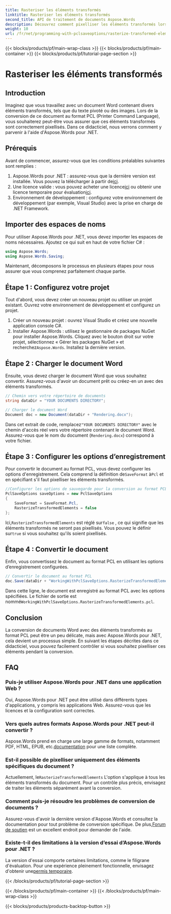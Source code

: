 ```yaml
---
title: Rasteriser les éléments transformés
linktitle: Rasteriser les éléments transformés
second_title: API de traitement de documents Aspose.Words
description: Découvrez comment pixelliser les éléments transformés lors de la conversion de documents Word au format PCL à l'aide d'Aspose.Words pour .NET. Guide étape par étape inclus.
weight: 10
url: /fr/net/programming-with-pclsaveoptions/rasterize-transformed-elements/
---
```


{{< blocks/products/pf/main-wrap-class >}}
{{< blocks/products/pf/main-container >}}
{{< blocks/products/pf/tutorial-page-section >}}

# Rasteriser les éléments transformés

## Introduction

Imaginez que vous travaillez avec un document Word contenant divers éléments transformés, tels que du texte pivoté ou des images. Lors de la conversion de ce document au format PCL (Printer Command Language), vous souhaiterez peut-être vous assurer que ces éléments transformés sont correctement pixellisés. Dans ce didacticiel, nous verrons comment y parvenir à l'aide d'Aspose.Words pour .NET.

## Prérequis

Avant de commencer, assurez-vous que les conditions préalables suivantes sont remplies :

1.  Aspose.Words pour .NET : assurez-vous que la dernière version est installée. Vous pouvez la télécharger à partir de[ici](https://releases.aspose.com/words/net/).
2.  Une licence valide : vous pouvez acheter une licence[ici](https://purchase.aspose.com/buy) ou obtenir une licence temporaire pour évaluation[ici](https://purchase.aspose.com/temporary-license/).
3. Environnement de développement : configurez votre environnement de développement (par exemple, Visual Studio) avec la prise en charge de .NET Framework.

## Importer des espaces de noms

Pour utiliser Aspose.Words pour .NET, vous devez importer les espaces de noms nécessaires. Ajoutez ce qui suit en haut de votre fichier C# :

```csharp
using Aspose.Words;
using Aspose.Words.Saving;
```

Maintenant, décomposons le processus en plusieurs étapes pour nous assurer que vous comprenez parfaitement chaque partie.

## Étape 1 : Configurez votre projet

Tout d'abord, vous devez créer un nouveau projet ou utiliser un projet existant. Ouvrez votre environnement de développement et configurez un projet.

1. Créer un nouveau projet : ouvrez Visual Studio et créez une nouvelle application console C#.
2.  Installer Aspose.Words : utilisez le gestionnaire de packages NuGet pour installer Aspose.Words. Cliquez avec le bouton droit sur votre projet, sélectionnez « Gérer les packages NuGet » et recherchez`Aspose.Words`. Installez la dernière version.

## Étape 2 : Charger le document Word

Ensuite, vous devez charger le document Word que vous souhaitez convertir. Assurez-vous d'avoir un document prêt ou créez-en un avec des éléments transformés.

```csharp
// Chemin vers votre répertoire de documents
string dataDir = "YOUR DOCUMENTS DIRECTORY";

// Charger le document Word
Document doc = new Document(dataDir + "Rendering.docx");
```

 Dans cet extrait de code, remplacez`"YOUR DOCUMENTS DIRECTORY"` avec le chemin d'accès réel vers votre répertoire contenant le document Word. Assurez-vous que le nom du document (`Rendering.docx`) correspond à votre fichier.

## Étape 3 : Configurer les options d’enregistrement

 Pour convertir le document au format PCL, vous devez configurer les options d'enregistrement. Cela comprend la définition de`SaveFormat` à`Pcl` et en spécifiant s'il faut pixelliser les éléments transformés.

```csharp
//Configurer les options de sauvegarde pour la conversion au format PCL
PclSaveOptions saveOptions = new PclSaveOptions
{
    SaveFormat = SaveFormat.Pcl,
    RasterizeTransformedElements = false
};
```

 Ici,`RasterizeTransformedElements` est réglé sur`false` , ce qui signifie que les éléments transformés ne seront pas pixellisés. Vous pouvez le définir sur`true` si vous souhaitez qu'ils soient pixellisés.

## Étape 4 : Convertir le document

Enfin, vous convertissez le document au format PCL en utilisant les options d’enregistrement configurées.

```csharp
// Convertir le document au format PCL
doc.Save(dataDir + "WorkingWithPclSaveOptions.RasterizeTransformedElements.pcl", saveOptions);
```

 Dans cette ligne, le document est enregistré au format PCL avec les options spécifiées. Le fichier de sortie est nommé`WorkingWithPclSaveOptions.RasterizeTransformedElements.pcl`.

## Conclusion

La conversion de documents Word avec des éléments transformés au format PCL peut être un peu délicate, mais avec Aspose.Words pour .NET, cela devient un processus simple. En suivant les étapes décrites dans ce didacticiel, vous pouvez facilement contrôler si vous souhaitez pixelliser ces éléments pendant la conversion.

## FAQ

### Puis-je utiliser Aspose.Words pour .NET dans une application Web ?  
Oui, Aspose.Words pour .NET peut être utilisé dans différents types d'applications, y compris les applications Web. Assurez-vous que les licences et la configuration sont correctes.

### Vers quels autres formats Aspose.Words pour .NET peut-il convertir ?  
Aspose.Words prend en charge une large gamme de formats, notamment PDF, HTML, EPUB, etc.[documentation](https://reference.aspose.com/words/net/) pour une liste complète.

### Est-il possible de pixelliser uniquement des éléments spécifiques du document ?  
 Actuellement, le`RasterizeTransformedElements` L'option s'applique à tous les éléments transformés du document. Pour un contrôle plus précis, envisagez de traiter les éléments séparément avant la conversion.

### Comment puis-je résoudre les problèmes de conversion de documents ?  
 Assurez-vous d'avoir la dernière version d'Aspose.Words et consultez la documentation pour tout problème de conversion spécifique. De plus,[Forum de soutien](https://forum.aspose.com/c/words/8) est un excellent endroit pour demander de l'aide.

### Existe-t-il des limitations à la version d’essai d’Aspose.Words pour .NET ?  
 La version d'essai comporte certaines limitations, comme le filigrane d'évaluation. Pour une expérience pleinement fonctionnelle, envisagez d'obtenir une[permis temporaire](https://purchase.aspose.com/temporary-license/).

{{< /blocks/products/pf/tutorial-page-section >}}

{{< /blocks/products/pf/main-container >}}
{{< /blocks/products/pf/main-wrap-class >}}

{{< blocks/products/products-backtop-button >}}
